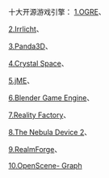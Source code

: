 十大开源游戏引擎：
[1.OGRE]()、

[2.Irrlicht]()、

[3.Panda3D]()、

[4.Crystal Space]()、

[5.jME]()、

[6.Blender Game Engine]()、

[7.Reality Factory]()、

[8.The Nebula Device 2]()、

[9.RealmForge]()、

[10.OpenScene- Graph]()
